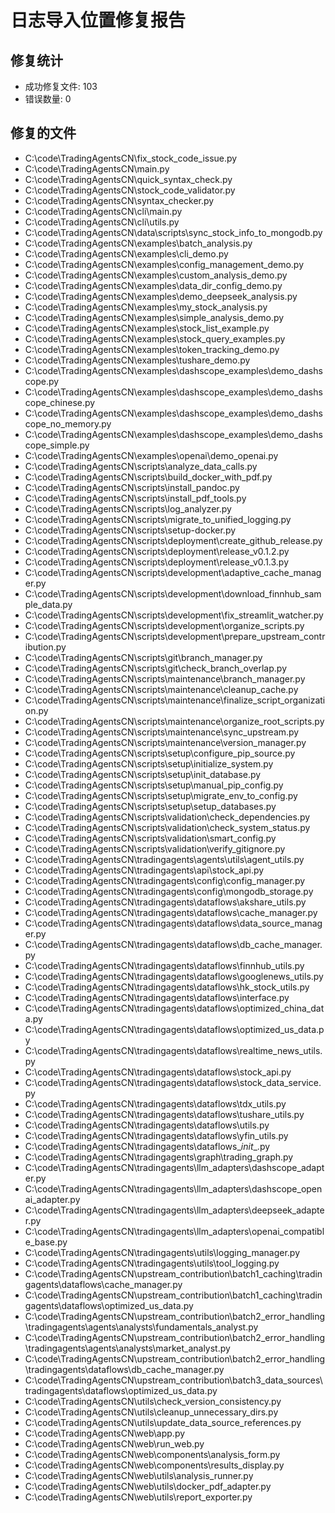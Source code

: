 
# 日志导入位置修复报告

## 修复统计
- 成功修复文件: 103
- 错误数量: 0

## 修复的文件
- C:\code\TradingAgentsCN\fix_stock_code_issue.py
- C:\code\TradingAgentsCN\main.py
- C:\code\TradingAgentsCN\quick_syntax_check.py
- C:\code\TradingAgentsCN\stock_code_validator.py
- C:\code\TradingAgentsCN\syntax_checker.py
- C:\code\TradingAgentsCN\cli\main.py
- C:\code\TradingAgentsCN\cli\utils.py
- C:\code\TradingAgentsCN\data\scripts\sync_stock_info_to_mongodb.py
- C:\code\TradingAgentsCN\examples\batch_analysis.py
- C:\code\TradingAgentsCN\examples\cli_demo.py
- C:\code\TradingAgentsCN\examples\config_management_demo.py
- C:\code\TradingAgentsCN\examples\custom_analysis_demo.py
- C:\code\TradingAgentsCN\examples\data_dir_config_demo.py
- C:\code\TradingAgentsCN\examples\demo_deepseek_analysis.py
- C:\code\TradingAgentsCN\examples\my_stock_analysis.py
- C:\code\TradingAgentsCN\examples\simple_analysis_demo.py
- C:\code\TradingAgentsCN\examples\stock_list_example.py
- C:\code\TradingAgentsCN\examples\stock_query_examples.py
- C:\code\TradingAgentsCN\examples\token_tracking_demo.py
- C:\code\TradingAgentsCN\examples\tushare_demo.py
- C:\code\TradingAgentsCN\examples\dashscope_examples\demo_dashscope.py
- C:\code\TradingAgentsCN\examples\dashscope_examples\demo_dashscope_chinese.py
- C:\code\TradingAgentsCN\examples\dashscope_examples\demo_dashscope_no_memory.py
- C:\code\TradingAgentsCN\examples\dashscope_examples\demo_dashscope_simple.py
- C:\code\TradingAgentsCN\examples\openai\demo_openai.py
- C:\code\TradingAgentsCN\scripts\analyze_data_calls.py
- C:\code\TradingAgentsCN\scripts\build_docker_with_pdf.py
- C:\code\TradingAgentsCN\scripts\install_pandoc.py
- C:\code\TradingAgentsCN\scripts\install_pdf_tools.py
- C:\code\TradingAgentsCN\scripts\log_analyzer.py
- C:\code\TradingAgentsCN\scripts\migrate_to_unified_logging.py
- C:\code\TradingAgentsCN\scripts\setup-docker.py
- C:\code\TradingAgentsCN\scripts\deployment\create_github_release.py
- C:\code\TradingAgentsCN\scripts\deployment\release_v0.1.2.py
- C:\code\TradingAgentsCN\scripts\deployment\release_v0.1.3.py
- C:\code\TradingAgentsCN\scripts\development\adaptive_cache_manager.py
- C:\code\TradingAgentsCN\scripts\development\download_finnhub_sample_data.py
- C:\code\TradingAgentsCN\scripts\development\fix_streamlit_watcher.py
- C:\code\TradingAgentsCN\scripts\development\organize_scripts.py
- C:\code\TradingAgentsCN\scripts\development\prepare_upstream_contribution.py
- C:\code\TradingAgentsCN\scripts\git\branch_manager.py
- C:\code\TradingAgentsCN\scripts\git\check_branch_overlap.py
- C:\code\TradingAgentsCN\scripts\maintenance\branch_manager.py
- C:\code\TradingAgentsCN\scripts\maintenance\cleanup_cache.py
- C:\code\TradingAgentsCN\scripts\maintenance\finalize_script_organization.py
- C:\code\TradingAgentsCN\scripts\maintenance\organize_root_scripts.py
- C:\code\TradingAgentsCN\scripts\maintenance\sync_upstream.py
- C:\code\TradingAgentsCN\scripts\maintenance\version_manager.py
- C:\code\TradingAgentsCN\scripts\setup\configure_pip_source.py
- C:\code\TradingAgentsCN\scripts\setup\initialize_system.py
- C:\code\TradingAgentsCN\scripts\setup\init_database.py
- C:\code\TradingAgentsCN\scripts\setup\manual_pip_config.py
- C:\code\TradingAgentsCN\scripts\setup\migrate_env_to_config.py
- C:\code\TradingAgentsCN\scripts\setup\setup_databases.py
- C:\code\TradingAgentsCN\scripts\validation\check_dependencies.py
- C:\code\TradingAgentsCN\scripts\validation\check_system_status.py
- C:\code\TradingAgentsCN\scripts\validation\smart_config.py
- C:\code\TradingAgentsCN\scripts\validation\verify_gitignore.py
- C:\code\TradingAgentsCN\tradingagents\agents\utils\agent_utils.py
- C:\code\TradingAgentsCN\tradingagents\api\stock_api.py
- C:\code\TradingAgentsCN\tradingagents\config\config_manager.py
- C:\code\TradingAgentsCN\tradingagents\config\mongodb_storage.py
- C:\code\TradingAgentsCN\tradingagents\dataflows\akshare_utils.py
- C:\code\TradingAgentsCN\tradingagents\dataflows\cache_manager.py
- C:\code\TradingAgentsCN\tradingagents\dataflows\data_source_manager.py
- C:\code\TradingAgentsCN\tradingagents\dataflows\db_cache_manager.py
- C:\code\TradingAgentsCN\tradingagents\dataflows\finnhub_utils.py
- C:\code\TradingAgentsCN\tradingagents\dataflows\googlenews_utils.py
- C:\code\TradingAgentsCN\tradingagents\dataflows\hk_stock_utils.py
- C:\code\TradingAgentsCN\tradingagents\dataflows\interface.py
- C:\code\TradingAgentsCN\tradingagents\dataflows\optimized_china_data.py
- C:\code\TradingAgentsCN\tradingagents\dataflows\optimized_us_data.py
- C:\code\TradingAgentsCN\tradingagents\dataflows\realtime_news_utils.py
- C:\code\TradingAgentsCN\tradingagents\dataflows\stock_api.py
- C:\code\TradingAgentsCN\tradingagents\dataflows\stock_data_service.py
- C:\code\TradingAgentsCN\tradingagents\dataflows\tdx_utils.py
- C:\code\TradingAgentsCN\tradingagents\dataflows\tushare_utils.py
- C:\code\TradingAgentsCN\tradingagents\dataflows\utils.py
- C:\code\TradingAgentsCN\tradingagents\dataflows\yfin_utils.py
- C:\code\TradingAgentsCN\tradingagents\dataflows\__init__.py
- C:\code\TradingAgentsCN\tradingagents\graph\trading_graph.py
- C:\code\TradingAgentsCN\tradingagents\llm_adapters\dashscope_adapter.py
- C:\code\TradingAgentsCN\tradingagents\llm_adapters\dashscope_openai_adapter.py
- C:\code\TradingAgentsCN\tradingagents\llm_adapters\deepseek_adapter.py
- C:\code\TradingAgentsCN\tradingagents\llm_adapters\openai_compatible_base.py
- C:\code\TradingAgentsCN\tradingagents\utils\logging_manager.py
- C:\code\TradingAgentsCN\tradingagents\utils\tool_logging.py
- C:\code\TradingAgentsCN\upstream_contribution\batch1_caching\tradingagents\dataflows\cache_manager.py
- C:\code\TradingAgentsCN\upstream_contribution\batch1_caching\tradingagents\dataflows\optimized_us_data.py
- C:\code\TradingAgentsCN\upstream_contribution\batch2_error_handling\tradingagents\agents\analysts\fundamentals_analyst.py
- C:\code\TradingAgentsCN\upstream_contribution\batch2_error_handling\tradingagents\agents\analysts\market_analyst.py
- C:\code\TradingAgentsCN\upstream_contribution\batch2_error_handling\tradingagents\dataflows\db_cache_manager.py
- C:\code\TradingAgentsCN\upstream_contribution\batch3_data_sources\tradingagents\dataflows\optimized_us_data.py
- C:\code\TradingAgentsCN\utils\check_version_consistency.py
- C:\code\TradingAgentsCN\utils\cleanup_unnecessary_dirs.py
- C:\code\TradingAgentsCN\utils\update_data_source_references.py
- C:\code\TradingAgentsCN\web\app.py
- C:\code\TradingAgentsCN\web\run_web.py
- C:\code\TradingAgentsCN\web\components\analysis_form.py
- C:\code\TradingAgentsCN\web\components\results_display.py
- C:\code\TradingAgentsCN\web\utils\analysis_runner.py
- C:\code\TradingAgentsCN\web\utils\docker_pdf_adapter.py
- C:\code\TradingAgentsCN\web\utils\report_exporter.py
